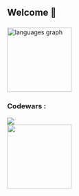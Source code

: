 <h2 align="left">Welcome 🙂</h2>

###

<div align="left">
  <img src="https://github-readme-stats.vercel.app/api/top-langs?username=Wyze00&locale=en&hide_title=false&layout=compact&card_width=320&langs_count=5&theme=aura_dark&hide_border=false" height="150" alt="languages graph"  />
</div>

###

###

<h3 align="left"><b>Codewars :</b></h3> 
<a href="https://www.codewars.com/users/Wyze00"><img src="https://github.r2v.ch/codewars?user=Wyze00&theme=aura_dark&hide_clan=true" /></a><br>
<img align="left" height="150" src="https://media1.tenor.com/m/1O4WBQT5zeUAAAAC/bocchi-the-rock-ryo-yamada.gif"/>

###

